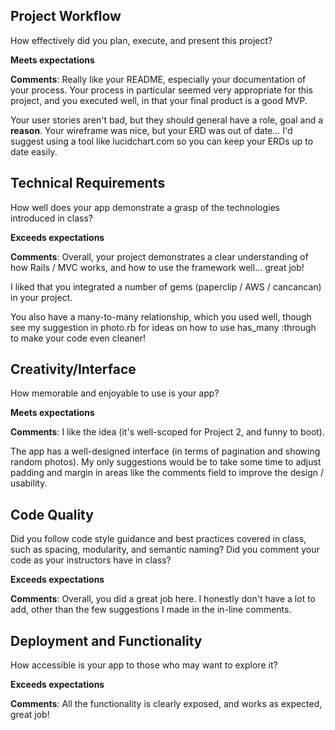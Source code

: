 ## Project Workflow

How effectively did you plan, execute, and present this project?

**Meets expectations**

**Comments**: Really like your README, especially your documentation of your
process. Your process in particular seemed very appropriate for this project,
and you executed well, in that your final product is a good MVP.

Your user stories aren't bad, but they should general have a role, goal and a
**reason**. Your wireframe was nice, but your ERD was out of date... I'd suggest
using a tool like lucidchart.com so you can keep your ERDs up to date easily.

## Technical Requirements

How well does your app demonstrate a grasp of the technologies introduced in class?

**Exceeds expectations**

**Comments**: Overall, your project demonstrates a clear understanding of how
Rails / MVC works, and how to use the framework well... great job!

I liked that you integrated a number of gems (paperclip / AWS / cancancan) in your project.

You also have a many-to-many relationship, which you used well, though see my
suggestion in photo.rb for ideas on how to use has_many :through to make your
code even cleaner!

## Creativity/Interface

How memorable and enjoyable to use is your app?

**Meets expectations**

**Comments**: I like the idea (it's well-scoped for Project 2, and funny to boot).

The app has a well-designed interface (in terms of pagination and showing
random photos). My only suggestions would be to take some time to adjust padding
and margin in areas like the comments field to improve the design / usability.

## Code Quality

Did you follow code style guidance and best practices covered in class, such as
spacing, modularity, and semantic naming? Did you comment your code as your
instructors have in class?

**Exceeds expectations**

**Comments**: Overall, you did a great job here. I honestly don't have a lot to
add, other than the few suggestions I made in the in-line comments.

## Deployment and Functionality

How accessible is your app to those who may want to explore it?

**Exceeds expectations**

**Comments**: All the functionality is clearly exposed, and works as expected,
great job!
